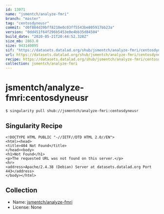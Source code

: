 ```yaml
---
id: 13071
name: "jsmentch/analyze-fmri"
branch: "master"
tag: "centosdyneusr"
commit: "d0f884d39bff8210e0c03ff5543be805917bb23a"
version: "0dd451f64f296b5453e0e4bb35d84504"
build_date: "2020-05-21T20:44:52.328Z"
size_mb: 2863.0
size: 943140895
sif: "https://datasets.datalad.org/shub/jsmentch/analyze-fmri/centosdyneusr/2020-05-21-d0f884d3-0dd451f6/0dd451f64f296b5453e0e4bb35d84504.sif"
url: https://datasets.datalad.org/shub/jsmentch/analyze-fmri/centosdyneusr/2020-05-21-d0f884d3-0dd451f6/
recipe: https://datasets.datalad.org/shub/jsmentch/analyze-fmri/centosdyneusr/2020-05-21-d0f884d3-0dd451f6/Singularity
collection: jsmentch/analyze-fmri
---
```


# jsmentch/analyze-fmri:centosdyneusr

```bash
$ singularity pull shub://jsmentch/analyze-fmri:centosdyneusr
```

## Singularity Recipe

```singularity
<!DOCTYPE HTML PUBLIC "-//IETF//DTD HTML 2.0//EN">
<html><head>
<title>404 Not Found</title>
</head><body>
<h1>Not Found</h1>
<p>The requested URL was not found on this server.</p>
<hr>
<address>Apache/2.4.38 (Debian) Server at datasets.datalad.org Port 443</address>
</body></html>
```

## Collection

 - Name: [jsmentch/analyze-fmri](https://github.com/jsmentch/analyze-fmri)
 - License: None


